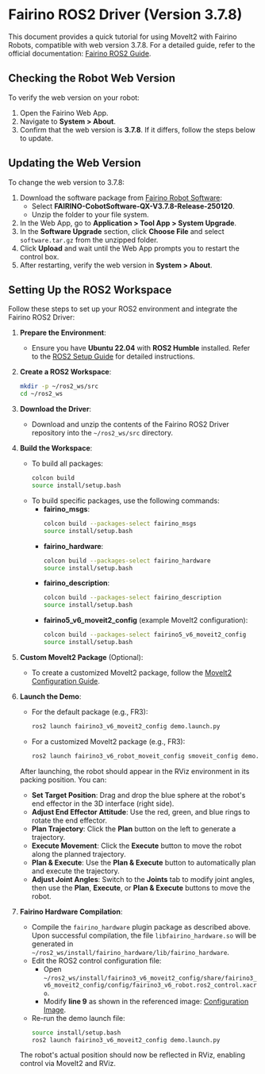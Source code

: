 # Fairino ROS2 Driver (Version 3.7.8)

This document provides a quick tutorial for using MoveIt2 with Fairino Robots, compatible with web version 3.7.8. For a detailed guide, refer to the official documentation: [Fairino ROS2 Guide](https://fairino-doc-en.readthedocs.io/3.7.8/ROSGuide/index.html#frcobot-ros2).

## Checking the Robot Web Version

To verify the web version on your robot:
1. Open the Fairino Web App.
2. Navigate to **System > About**.
3. Confirm that the web version is **3.7.8**. If it differs, follow the steps below to update.

## Updating the Web Version

To change the web version to 3.7.8:
1. Download the software package from [Fairino Robot Software](https://fairino-doc-en.readthedocs.io/3.7.8/download.html#robot-software):
   - Select **FAIRINO-CobotSoftware-QX-V3.7.8-Release-250120**.
   - Unzip the folder to your file system.
2. In the Web App, go to **Application > Tool App > System Upgrade**.
3. In the **Software Upgrade** section, click **Choose File** and select `software.tar.gz` from the unzipped folder.
4. Click **Upload** and wait until the Web App prompts you to restart the control box.
5. After restarting, verify the web version in **System > About**.

## Setting Up the ROS2 Workspace

Follow these steps to set up your ROS2 environment and integrate the Fairino ROS2 Driver:

1. **Prepare the Environment**:
   - Ensure you have **Ubuntu 22.04** with **ROS2 Humble** installed. Refer to the [ROS2 Setup Guide](https://fairino-doc-en.readthedocs.io/3.7.8/ROSGuide/ros2guide.html) for detailed instructions.

2. **Create a ROS2 Workspace**:
   ```bash
   mkdir -p ~/ros2_ws/src
   cd ~/ros2_ws
   ```

3. **Download the Driver**:
   - Download and unzip the contents of the Fairino ROS2 Driver repository into the `~/ros2_ws/src` directory.

4. **Build the Workspace**:
   - To build all packages:
     ```bash
     colcon build
     source install/setup.bash
     ```
   - To build specific packages, use the following commands:
     - **fairino_msgs**:
       ```bash
       colcon build --packages-select fairino_msgs
       source install/setup.bash
       ```
     - **fairino_hardware**:
       ```bash
       colcon build --packages-select fairino_hardware
       source install/setup.bash
       ```
     - **fairino_description**:
       ```bash
       colcon build --packages-select fairino_description
       source install/setup.bash
       ```
     - **fairino5_v6_moveit2_config** (example MoveIt2 configuration):
       ```bash
       colcon build --packages-select fairino5_v6_moveit2_config
       source install/setup.bash
       ```

5. **Custom MoveIt2 Package** (Optional):
   - To create a customized MoveIt2 package, follow the [MoveIt2 Configuration Guide](https://fairino-doc-en.readthedocs.io/3.7.8/ROSGuide/moveIt2.html#configuring-the-moveit2-model-of-the-fairino-robotic-arm).

6. **Launch the Demo**:
   - For the default package (e.g., FR3):
     ```bash
     ros2 launch fairino3_v6_moveit2_config demo.launch.py
     ```
   - For a customized MoveIt2 package (e.g., FR3):
     ```bash
     ros2 launch fairino3_v6_robot_moveit_config smoveit_config demo.launch.py
     ```

   After launching, the robot should appear in the RViz environment in its packing position. You can:
   - **Set Target Position**: Drag and drop the blue sphere at the robot's end effector in the 3D interface (right side).
   - **Adjust End Effector Attitude**: Use the red, green, and blue rings to rotate the end effector.
   - **Plan Trajectory**: Click the **Plan** button on the left to generate a trajectory.
   - **Execute Movement**: Click the **Execute** button to move the robot along the planned trajectory.
   - **Plan & Execute**: Use the **Plan & Execute** button to automatically plan and execute the trajectory.
   - **Adjust Joint Angles**: Switch to the **Joints** tab to modify joint angles, then use the **Plan**, **Execute**, or **Plan & Execute** buttons to move the robot.

7. **Fairino Hardware Compilation**:
   - Compile the `fairino_hardware` plugin package as described above. Upon successful compilation, the file `libfairino_hardware.so` will be generated in `~/ros2_ws/install/fairino_hardware/lib/fairino_hardware`.
   - Edit the ROS2 control configuration file:
     - Open `~/ros2_ws/install/fairino3_v6_moveit2_config/share/fairino3_v6_moveit2_config/config/fairino3_v6_robot.ros2_control.xacro`.
     - Modify **line 9** as shown in the referenced image: [Configuration Image](https://github.com/user-attachments/assets/d9619e3b-cd95-4640-b7b8-6395d0482bab).
   - Re-run the demo launch file:
     ```bash
     source install/setup.bash
     ros2 launch fairino3_v6_moveit2_config demo.launch.py
     ```

   The robot's actual position should now be reflected in RViz, enabling control via MoveIt2 and RViz.
